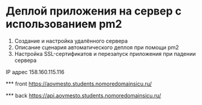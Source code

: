 # Деплой приложения на сервер с использованием pm2

1. Создание и настройка удалённого сервера
2. Описание сценария автоматического деплоя при помощи pm2
3. Настройка SSL-сертификатов и перезапуск приложения при падении сервера

IP адрес 158.160.115.116

*** front https://aovmesto.students.nomoredomainsicu.ru/

*** back https://api.aovmesto.students.nomoredomainsicu.ru/
